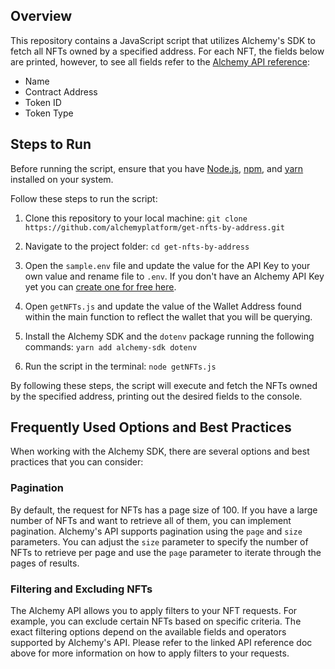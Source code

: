 ## Overview
This repository contains a JavaScript script that utilizes Alchemy's SDK to fetch all NFTs owned by a specified address. For each NFT, the fields below are printed, however, to see all fields refer to the [Alchemy API reference](https://docs.alchemy.com/reference/getnfts):

- Name
- Contract Address
- Token ID
- Token Type


## Steps to Run

Before running the script, ensure that you have [Node.js](https://docs.npmjs.com/downloading-and-installing-node-js-and-npm), [npm](https://docs.npmjs.com/downloading-and-installing-node-js-and-npm), and [yarn](https://classic.yarnpkg.com/lang/en/docs/install/#mac-stable) installed on your system. 

Follow these steps to run the script:

1. Clone this repository to your local machine:
`git clone https://github.com/alchemyplatform/get-nfts-by-address.git`


2. Navigate to the project folder: `cd get-nfts-by-address`


3. Open the `sample.env` file and update the value for the API Key to your own value and rename file to `.env`. If you don't have an Alchemy API Key yet you can [create one for free here](https://alchemy.com/?a=starter-code).

4. Open `getNFTs.js` and update the value of the Wallet Address found within the main function to reflect the wallet that you will be querying. 


5. Install the Alchemy SDK and the `dotenv` package running the following commands: `yarn add alchemy-sdk dotenv`


6. Run the script in the terminal: `node getNFTs.js`


By following these steps, the script will execute and fetch the NFTs owned by the specified address, printing out the desired fields to the console.


## Frequently Used Options and Best Practices
When working with the Alchemy SDK, there are several options and best practices that you can consider:

### Pagination
By default, the request for NFTs has a page size of 100. If you have a large number of NFTs and want to retrieve all of them, you can implement pagination. Alchemy's API supports pagination using the `page` and `size` parameters. You can adjust the `size` parameter to specify the number of NFTs to retrieve per page and use the `page` parameter to iterate through the pages of results.

### Filtering and Excluding NFTs
The Alchemy API allows you to apply filters to your NFT requests. For example, you can exclude certain NFTs based on specific criteria. The exact filtering options depend on the available fields and operators supported by Alchemy's API. Please refer to the linked API reference doc above for more information on how to apply filters to your requests.
